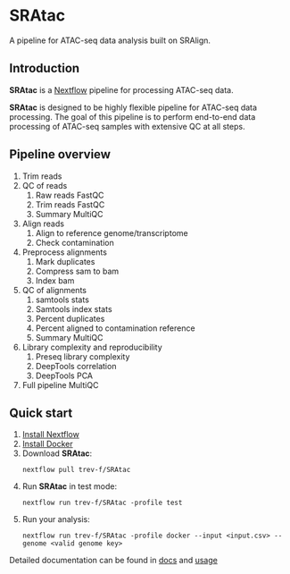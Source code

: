 # SRAtac
A pipeline for ATAC-seq data analysis built on SRAlign.

## Introduction

**SRAtac** is a [Nextflow](https://www.nextflow.io/) pipeline for processing ATAC-seq data. 

**SRAtac** is designed to be highly flexible pipeline for ATAC-seq data processing. The goal of this pipeline is to perform end-to-end data processing of ATAC-seq samples with extensive QC at all steps.

## Pipeline overview

1. Trim reads
2. QC of reads
   1. Raw reads FastQC
   2. Trim reads FastQC
   3. Summary MultiQC
3. Align reads
    1. Align to reference genome/transcriptome
    2. Check contamination
4. Preprocess alignments
   1. Mark duplicates
   2. Compress sam to bam
   3. Index bam
5. QC of alignments
   1. samtools stats
   2. Samtools index stats
   3. Percent duplicates
   4. Percent aligned to contamination reference
   5. Summary MultiQC
6. Library complexity and reproducibility
   1. Preseq library complexity
   2. DeepTools correlation
   3. DeepTools PCA
7. Full pipeline MultiQC

## Quick start

1. [Install Nextflow](https://www.nextflow.io/docs/latest/getstarted.html)
2. [Install Docker](https://docs.docker.com/engine/install/)
3. Download **SRAtac**:
    ```
    nextflow pull trev-f/SRAtac
    ```
4. Run **SRAtac** in test mode:
    ```
    nextflow run trev-f/SRAtac -profile test 
    ```
5. Run your analysis:
    ```
    nextflow run trev-f/SRAtac -profile docker --input <input.csv> --genome <valid genome key>
    ```

Detailed documentation can be found in [docs](docs/) and [usage](docs/usage.md)
